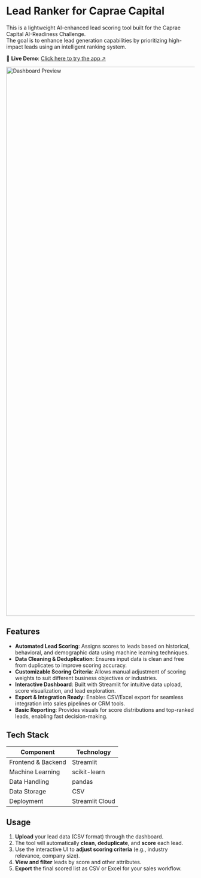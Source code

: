# Lead Ranker for Caprae Capital

This is a lightweight AI-enhanced lead scoring tool built for the Caprae Capital AI-Readiness Challenge.  
The goal is to enhance lead generation capabilities by prioritizing high-impact leads using an intelligent ranking system.

🚀 **Live Demo**: [Click here to try the app ↗️](https://lead-ranker-caprae.streamlit.app/)

<img width="1465" alt="Dashboard Preview" src="https://github.com/user-attachments/assets/b5ae4e5f-e869-44e2-a03f-b408d9a6aa16" />

## Features

- **Automated Lead Scoring**: Assigns scores to leads based on historical, behavioral, and demographic data using machine learning techniques.
- **Data Cleaning & Deduplication**: Ensures input data is clean and free from duplicates to improve scoring accuracy.
- **Customizable Scoring Criteria**: Allows manual adjustment of scoring weights to suit different business objectives or industries.
- **Interactive Dashboard**: Built with Streamlit for intuitive data upload, score visualization, and lead exploration.
- **Export & Integration Ready**: Enables CSV/Excel export for seamless integration into sales pipelines or CRM tools.
- **Basic Reporting**: Provides visuals for score distributions and top-ranked leads, enabling fast decision-making.

## Tech Stack

| Component          | Technology                  |
|--------------------|------------------------------|
| Frontend & Backend | Streamlit                    |
| Machine Learning   | scikit-learn                 |
| Data Handling      | pandas                       |
| Data Storage       | CSV                          |
| Deployment         | Streamlit Cloud              |

## Usage

1. **Upload** your lead data (CSV format) through the dashboard.
2. The tool will automatically **clean**, **deduplicate**, and **score** each lead.
3. Use the interactive UI to **adjust scoring criteria** (e.g., industry relevance, company size).
4. **View and filter** leads by score and other attributes.
5. **Export** the final scored list as CSV or Excel for your sales workflow.

